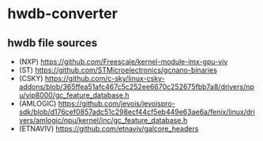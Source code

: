 # hwdb-converter
## hwdb file sources
- (NXP) https://github.com/Freescale/kernel-module-imx-gpu-viv
- (ST) https://github.com/STMicroelectronics/gcnano-binaries
- (CSKY) https://github.com/c-sky/linux-csky-addons/blob/365ffea51afc467c5c252ee6670c252675fbb7a8/drivers/npu/vip8000/gc_feature_database.h
- (AMLOGIC) https://github.com/jevois/jevoispro-sdk/blob/d176cef0857adc51c298ecf44cf5eb449e63ae6a/fenix/linux/drivers/amlogic/npu/kernel/inc/gc_feature_database.h
- (ETNAVIV) https://github.com/etnaviv/galcore_headers
